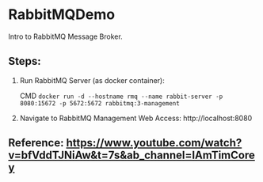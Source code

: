 # RabbitMQDemo

Intro to RabbitMQ Message Broker.

## Steps:
1. Run RabbitMQ Server (as docker container):

   CMD `docker run -d --hostname rmq --name rabbit-server -p 8080:15672 -p 5672:5672 rabbitmq:3-management`
2. Navigate to RabbitMQ Management Web Access: http://localhost:8080

## Reference: https://www.youtube.com/watch?v=bfVddTJNiAw&t=7s&ab_channel=IAmTimCorey
